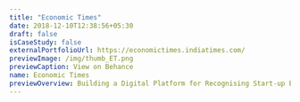 ```yaml
---
title: "Economic Times"
date: 2018-12-10T12:38:56+05:30
draft: false
isCaseStudy: false
externalPortfolioUrl: https://economictimes.indiatimes.com/
previewImage: /img/thumb_ET.png
previewCaption: View on Behance
name: Economic Times
previewOverview: Building a Digital Platform for Recognising Start-up Excellence Across The Country
---
```


